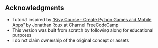 ## Acknowledgments

- Tutorial inspired by ["Kivy Course - Create Python Games and Mobile Apps"](https://youtube.com/watch?v=l8Imtec4ReQ) by Jonathan Roux at Channel FreeCodeCamp
- This version was built from scratch by following along for educational purposes
- I do not claim ownership of the original concept or assets

